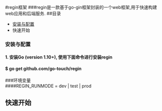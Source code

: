#regin框架
###regin是一款基于go-gin框架封装的一个web框架,用于快速构建web应用和后端服务.
##目录
- [安装与配置](https://github.com/go-touch/regin)  
- 快速开始


### 安装与配置  
#### 1. 安装Go (version 1.10+), 使用下面命令进行安装regin
#### $ go get github.com/go-touch/regin
###环境变量      
####REGIN_RUNMODE = dev | test | prod

## 快速开始
